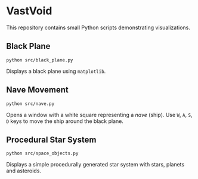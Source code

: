 # VastVoid

This repository contains small Python scripts demonstrating visualizations.

## Black Plane

```
python src/black_plane.py
```

Displays a black plane using `matplotlib`.

## Nave Movement

```
python src/nave.py
```

Opens a window with a white square representing a *nave* (ship). Use `W`, `A`, `S`, `D` keys to move the ship around the black plane.

## Procedural Star System

```
python src/space_objects.py
```

Displays a simple procedurally generated star system with stars, planets and asteroids.
